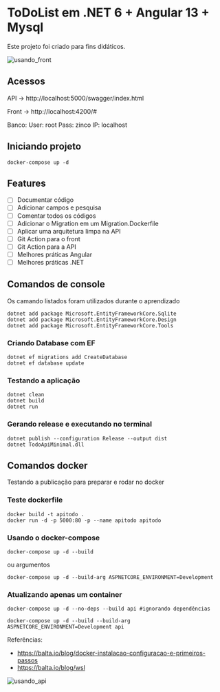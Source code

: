 # ToDoList em .NET 6 + Angular 13 + Mysql

Este projeto foi criado para fins didáticos.

![usando_front](https://user-images.githubusercontent.com/1429801/149518796-55d5fb33-0e32-4986-89d6-87a92d80ea52.gif)

## Acessos

API -> http://localhost:5000/swagger/index.html

Front -> http://localhost:4200/#

Banco:
User: root
Pass: zinco
IP: localhost

## Iniciando projeto

```
docker-compose up -d
```

## Features

- [ ] Documentar código
- [ ] Adicionar campos e pesquisa
- [ ] Comentar todos os códigos
- [ ] Adicionar o Migration em um Migration.Dockerfile
- [ ] Aplicar uma arquitetura limpa na API
- [ ] Git Action para o front
- [ ] Git Action para a API
- [ ] Melhores práticas Angular
- [ ] Melhores práticas .NET

## Comandos de console

Os camando listados foram utilizados durante o aprendizado

```
dotnet add package Microsoft.EntityFrameworkCore.Sqlite
dotnet add package Microsoft.EntityFrameworkCore.Design
dotnet add package Microsoft.EntityFrameworkCore.Tools
```

### Criando Database com EF

```
dotnet ef migrations add CreateDatabase
dotnet ef database update
```

### Testando a aplicação

```
dotnet clean
dotnet build
dotnet run
```

### Gerando release e executando no terminal

```
dotnet publish --configuration Release --output dist
dotnet TodoApiMinimal.dll
```

## Comandos docker

Testando a publicação para preparar e rodar no docker

### Teste dockerfile

```
docker build -t apitodo .
docker run -d -p 5000:80 -p --name apitodo apitodo
```

### Usando o docker-compose

```
docker-compose up -d --build
```

ou argumentos

```
docker-compose up -d --build-arg ASPNETCORE_ENVIRONMENT=Development
```

### Atualizando apenas um container

```
docker-compose up -d --no-deps --build api #ignorando dependências
```

```
docker-compose up -d --build --build-arg ASPNETCORE_ENVIRONMENT=Development api
```

Referências:

- https://balta.io/blog/docker-instalacao-configuracao-e-primeiros-passos
- https://balta.io/blog/wsl

![usando_api](https://user-images.githubusercontent.com/1429801/149518833-d10e19e1-8ecc-4807-bdb4-7b21618c9b71.gif)
